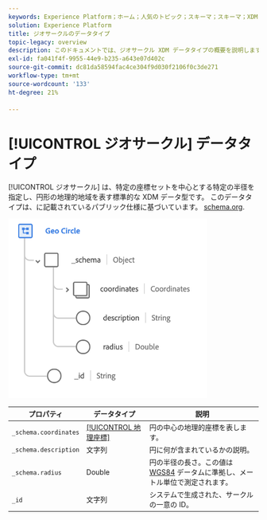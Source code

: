 ```yaml
---
keywords: Experience Platform；ホーム；人気のトピック；スキーマ；スキーマ；XDM；フィールド；スキーマ；スキーマ；ジオ；サークル；データ型；データ型；
solution: Experience Platform
title: ジオサークルのデータタイプ
topic-legacy: overview
description: このドキュメントでは、ジオサークル XDM データタイプの概要を説明します。
exl-id: fa041f4f-9955-44e9-b235-a643e07d402c
source-git-commit: dc81da58594fac4ce304f9d030f2106f0c3de271
workflow-type: tm+mt
source-wordcount: '133'
ht-degree: 21%

---
```


# [!UICONTROL ジオサークル] データタイプ

[!UICONTROL ジオサークル] は、特定の座標セットを中心とする特定の半径を指定し、円形の地理的地域を表す標準的な XDM データ型です。 このデータタイプは、に記載されているパブリック仕様に基づいています。 [schema.org](https://schema.org/GeoCircle).

<img src="../images/data-types/geo-circle.png" width="400" /><br />

| プロパティ | データタイプ | 説明 |
| --- | --- | --- |
| `_schema.coordinates` | [[!UICONTROL 地理座標]](./geo-coordinates.md) | 円の中心の地理的座標を表します。 |
| `_schema.description` | 文字列 | 円に何が含まれているかの説明。 |
| `_schema.radius` | Double | 円の半径の長さ。この値は [WGS84](https://gisgeography.com/wgs84-world-geodetic-system/) データムに準拠し、メートル単位で測定されます。 |
| `_id` | 文字列 | システムで生成された、サークルの一意の ID。 |
